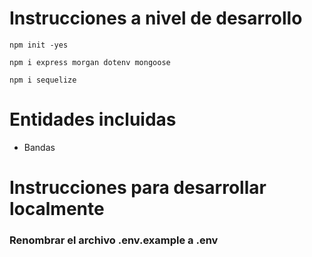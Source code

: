 # Instrucciones a nivel de desarrollo
`npm init -yes`

`npm i express morgan dotenv mongoose`

`npm i sequelize`

# Entidades incluidas
- Bandas 


# Instrucciones para desarrollar localmente
### Renombrar el archivo .env.example a .env